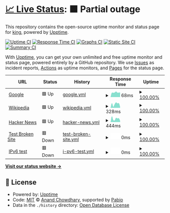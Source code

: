 # [📈 Live Status](https://king-king521.github.io/upptime): <!--live status--> **🟧 Partial outage**

This repository contains the open-source uptime monitor and status page for [king](https://king-king521.github.io/upptime), powered by [Upptime](https://github.com/upptime/upptime).

[![Uptime CI](https://github.com/king-king521/upptime/workflows/Uptime%20CI/badge.svg)](https://github.com/king-king521/upptime/actions?query=workflow%3A%22Uptime+CI%22)
[![Response Time CI](https://github.com/king-king521/upptime/workflows/Response%20Time%20CI/badge.svg)](https://github.com/king-king521/upptime/actions?query=workflow%3A%22Response+Time+CI%22)
[![Graphs CI](https://github.com/king-king521/upptime/workflows/Graphs%20CI/badge.svg)](https://github.com/king-king521/upptime/actions?query=workflow%3A%22Graphs+CI%22)
[![Static Site CI](https://github.com/king-king521/upptime/workflows/Static%20Site%20CI/badge.svg)](https://github.com/king-king521/upptime/actions?query=workflow%3A%22Static+Site+CI%22)
[![Summary CI](https://github.com/king-king521/upptime/workflows/Summary%20CI/badge.svg)](https://github.com/king-king521/upptime/actions?query=workflow%3A%22Summary+CI%22)

With [Upptime](https://upptime.js.org), you can get your own unlimited and free uptime monitor and status page, powered entirely by a GitHub repository. We use [Issues](https://github.com/king-king521/upptime/issues) as incident reports, [Actions](https://github.com/king-king521/upptime/actions) as uptime monitors, and [Pages](https://king-king521.github.io/upptime) for the status page.

<!--start: status pages-->
<!-- This summary is generated by Upptime (https://github.com/upptime/upptime) -->
<!-- Do not edit this manually, your changes will be overwritten -->
<!-- prettier-ignore -->
| URL | Status | History | Response Time | Uptime |
| --- | ------ | ------- | ------------- | ------ |
| <img alt="" src="https://icons.duckduckgo.com/ip3/www.google.com.ico" height="13"> [Google](https://www.google.com) | 🟩 Up | [google.yml](https://github.com/king-king521/upptime/commits/HEAD/history/google.yml) | <details><summary><img alt="Response time graph" src="./graphs/google/response-time-week.png" height="20"> 68ms</summary><br><a href="https://king-king521.github.io/upptime/history/google"><img alt="Response time 68" src="https://img.shields.io/endpoint?url=https%3A%2F%2Fraw.githubusercontent.com%2Fking-king521%2Fupptime%2FHEAD%2Fapi%2Fgoogle%2Fresponse-time.json"></a><br><a href="https://king-king521.github.io/upptime/history/google"><img alt="24-hour response time 68" src="https://img.shields.io/endpoint?url=https%3A%2F%2Fraw.githubusercontent.com%2Fking-king521%2Fupptime%2FHEAD%2Fapi%2Fgoogle%2Fresponse-time-day.json"></a><br><a href="https://king-king521.github.io/upptime/history/google"><img alt="7-day response time 68" src="https://img.shields.io/endpoint?url=https%3A%2F%2Fraw.githubusercontent.com%2Fking-king521%2Fupptime%2FHEAD%2Fapi%2Fgoogle%2Fresponse-time-week.json"></a><br><a href="https://king-king521.github.io/upptime/history/google"><img alt="30-day response time 68" src="https://img.shields.io/endpoint?url=https%3A%2F%2Fraw.githubusercontent.com%2Fking-king521%2Fupptime%2FHEAD%2Fapi%2Fgoogle%2Fresponse-time-month.json"></a><br><a href="https://king-king521.github.io/upptime/history/google"><img alt="1-year response time 68" src="https://img.shields.io/endpoint?url=https%3A%2F%2Fraw.githubusercontent.com%2Fking-king521%2Fupptime%2FHEAD%2Fapi%2Fgoogle%2Fresponse-time-year.json"></a></details> | <details><summary><a href="https://king-king521.github.io/upptime/history/google">100.00%</a></summary><a href="https://king-king521.github.io/upptime/history/google"><img alt="All-time uptime 100.00%" src="https://img.shields.io/endpoint?url=https%3A%2F%2Fraw.githubusercontent.com%2Fking-king521%2Fupptime%2FHEAD%2Fapi%2Fgoogle%2Fuptime.json"></a><br><a href="https://king-king521.github.io/upptime/history/google"><img alt="24-hour uptime 100.00%" src="https://img.shields.io/endpoint?url=https%3A%2F%2Fraw.githubusercontent.com%2Fking-king521%2Fupptime%2FHEAD%2Fapi%2Fgoogle%2Fuptime-day.json"></a><br><a href="https://king-king521.github.io/upptime/history/google"><img alt="7-day uptime 100.00%" src="https://img.shields.io/endpoint?url=https%3A%2F%2Fraw.githubusercontent.com%2Fking-king521%2Fupptime%2FHEAD%2Fapi%2Fgoogle%2Fuptime-week.json"></a><br><a href="https://king-king521.github.io/upptime/history/google"><img alt="30-day uptime 100.00%" src="https://img.shields.io/endpoint?url=https%3A%2F%2Fraw.githubusercontent.com%2Fking-king521%2Fupptime%2FHEAD%2Fapi%2Fgoogle%2Fuptime-month.json"></a><br><a href="https://king-king521.github.io/upptime/history/google"><img alt="1-year uptime 100.00%" src="https://img.shields.io/endpoint?url=https%3A%2F%2Fraw.githubusercontent.com%2Fking-king521%2Fupptime%2FHEAD%2Fapi%2Fgoogle%2Fuptime-year.json"></a></details>
| <img alt="" src="https://icons.duckduckgo.com/ip3/en.wikipedia.org.ico" height="13"> [Wikipedia](https://en.wikipedia.org) | 🟩 Up | [wikipedia.yml](https://github.com/king-king521/upptime/commits/HEAD/history/wikipedia.yml) | <details><summary><img alt="Response time graph" src="./graphs/wikipedia/response-time-week.png" height="20"> 328ms</summary><br><a href="https://king-king521.github.io/upptime/history/wikipedia"><img alt="Response time 328" src="https://img.shields.io/endpoint?url=https%3A%2F%2Fraw.githubusercontent.com%2Fking-king521%2Fupptime%2FHEAD%2Fapi%2Fwikipedia%2Fresponse-time.json"></a><br><a href="https://king-king521.github.io/upptime/history/wikipedia"><img alt="24-hour response time 328" src="https://img.shields.io/endpoint?url=https%3A%2F%2Fraw.githubusercontent.com%2Fking-king521%2Fupptime%2FHEAD%2Fapi%2Fwikipedia%2Fresponse-time-day.json"></a><br><a href="https://king-king521.github.io/upptime/history/wikipedia"><img alt="7-day response time 328" src="https://img.shields.io/endpoint?url=https%3A%2F%2Fraw.githubusercontent.com%2Fking-king521%2Fupptime%2FHEAD%2Fapi%2Fwikipedia%2Fresponse-time-week.json"></a><br><a href="https://king-king521.github.io/upptime/history/wikipedia"><img alt="30-day response time 328" src="https://img.shields.io/endpoint?url=https%3A%2F%2Fraw.githubusercontent.com%2Fking-king521%2Fupptime%2FHEAD%2Fapi%2Fwikipedia%2Fresponse-time-month.json"></a><br><a href="https://king-king521.github.io/upptime/history/wikipedia"><img alt="1-year response time 328" src="https://img.shields.io/endpoint?url=https%3A%2F%2Fraw.githubusercontent.com%2Fking-king521%2Fupptime%2FHEAD%2Fapi%2Fwikipedia%2Fresponse-time-year.json"></a></details> | <details><summary><a href="https://king-king521.github.io/upptime/history/wikipedia">100.00%</a></summary><a href="https://king-king521.github.io/upptime/history/wikipedia"><img alt="All-time uptime 100.00%" src="https://img.shields.io/endpoint?url=https%3A%2F%2Fraw.githubusercontent.com%2Fking-king521%2Fupptime%2FHEAD%2Fapi%2Fwikipedia%2Fuptime.json"></a><br><a href="https://king-king521.github.io/upptime/history/wikipedia"><img alt="24-hour uptime 100.00%" src="https://img.shields.io/endpoint?url=https%3A%2F%2Fraw.githubusercontent.com%2Fking-king521%2Fupptime%2FHEAD%2Fapi%2Fwikipedia%2Fuptime-day.json"></a><br><a href="https://king-king521.github.io/upptime/history/wikipedia"><img alt="7-day uptime 100.00%" src="https://img.shields.io/endpoint?url=https%3A%2F%2Fraw.githubusercontent.com%2Fking-king521%2Fupptime%2FHEAD%2Fapi%2Fwikipedia%2Fuptime-week.json"></a><br><a href="https://king-king521.github.io/upptime/history/wikipedia"><img alt="30-day uptime 100.00%" src="https://img.shields.io/endpoint?url=https%3A%2F%2Fraw.githubusercontent.com%2Fking-king521%2Fupptime%2FHEAD%2Fapi%2Fwikipedia%2Fuptime-month.json"></a><br><a href="https://king-king521.github.io/upptime/history/wikipedia"><img alt="1-year uptime 100.00%" src="https://img.shields.io/endpoint?url=https%3A%2F%2Fraw.githubusercontent.com%2Fking-king521%2Fupptime%2FHEAD%2Fapi%2Fwikipedia%2Fuptime-year.json"></a></details>
| <img alt="" src="https://icons.duckduckgo.com/ip3/news.ycombinator.com.ico" height="13"> [Hacker News](https://news.ycombinator.com) | 🟩 Up | [hacker-news.yml](https://github.com/king-king521/upptime/commits/HEAD/history/hacker-news.yml) | <details><summary><img alt="Response time graph" src="./graphs/hacker-news/response-time-week.png" height="20"> 444ms</summary><br><a href="https://king-king521.github.io/upptime/history/hacker-news"><img alt="Response time 444" src="https://img.shields.io/endpoint?url=https%3A%2F%2Fraw.githubusercontent.com%2Fking-king521%2Fupptime%2FHEAD%2Fapi%2Fhacker-news%2Fresponse-time.json"></a><br><a href="https://king-king521.github.io/upptime/history/hacker-news"><img alt="24-hour response time 444" src="https://img.shields.io/endpoint?url=https%3A%2F%2Fraw.githubusercontent.com%2Fking-king521%2Fupptime%2FHEAD%2Fapi%2Fhacker-news%2Fresponse-time-day.json"></a><br><a href="https://king-king521.github.io/upptime/history/hacker-news"><img alt="7-day response time 444" src="https://img.shields.io/endpoint?url=https%3A%2F%2Fraw.githubusercontent.com%2Fking-king521%2Fupptime%2FHEAD%2Fapi%2Fhacker-news%2Fresponse-time-week.json"></a><br><a href="https://king-king521.github.io/upptime/history/hacker-news"><img alt="30-day response time 444" src="https://img.shields.io/endpoint?url=https%3A%2F%2Fraw.githubusercontent.com%2Fking-king521%2Fupptime%2FHEAD%2Fapi%2Fhacker-news%2Fresponse-time-month.json"></a><br><a href="https://king-king521.github.io/upptime/history/hacker-news"><img alt="1-year response time 444" src="https://img.shields.io/endpoint?url=https%3A%2F%2Fraw.githubusercontent.com%2Fking-king521%2Fupptime%2FHEAD%2Fapi%2Fhacker-news%2Fresponse-time-year.json"></a></details> | <details><summary><a href="https://king-king521.github.io/upptime/history/hacker-news">100.00%</a></summary><a href="https://king-king521.github.io/upptime/history/hacker-news"><img alt="All-time uptime 100.00%" src="https://img.shields.io/endpoint?url=https%3A%2F%2Fraw.githubusercontent.com%2Fking-king521%2Fupptime%2FHEAD%2Fapi%2Fhacker-news%2Fuptime.json"></a><br><a href="https://king-king521.github.io/upptime/history/hacker-news"><img alt="24-hour uptime 100.00%" src="https://img.shields.io/endpoint?url=https%3A%2F%2Fraw.githubusercontent.com%2Fking-king521%2Fupptime%2FHEAD%2Fapi%2Fhacker-news%2Fuptime-day.json"></a><br><a href="https://king-king521.github.io/upptime/history/hacker-news"><img alt="7-day uptime 100.00%" src="https://img.shields.io/endpoint?url=https%3A%2F%2Fraw.githubusercontent.com%2Fking-king521%2Fupptime%2FHEAD%2Fapi%2Fhacker-news%2Fuptime-week.json"></a><br><a href="https://king-king521.github.io/upptime/history/hacker-news"><img alt="30-day uptime 100.00%" src="https://img.shields.io/endpoint?url=https%3A%2F%2Fraw.githubusercontent.com%2Fking-king521%2Fupptime%2FHEAD%2Fapi%2Fhacker-news%2Fuptime-month.json"></a><br><a href="https://king-king521.github.io/upptime/history/hacker-news"><img alt="1-year uptime 100.00%" src="https://img.shields.io/endpoint?url=https%3A%2F%2Fraw.githubusercontent.com%2Fking-king521%2Fupptime%2FHEAD%2Fapi%2Fhacker-news%2Fuptime-year.json"></a></details>
| <img alt="" src="https://icons.duckduckgo.com/ip3/thissitedoesnotexist.koj.co.ico" height="13"> [Test Broken Site](https://thissitedoesnotexist.koj.co) | 🟥 Down | [test-broken-site.yml](https://github.com/king-king521/upptime/commits/HEAD/history/test-broken-site.yml) | <details><summary><img alt="Response time graph" src="./graphs/test-broken-site/response-time-week.png" height="20"> 0ms</summary><br><a href="https://king-king521.github.io/upptime/history/test-broken-site"><img alt="Response time 0" src="https://img.shields.io/endpoint?url=https%3A%2F%2Fraw.githubusercontent.com%2Fking-king521%2Fupptime%2FHEAD%2Fapi%2Ftest-broken-site%2Fresponse-time.json"></a><br><a href="https://king-king521.github.io/upptime/history/test-broken-site"><img alt="24-hour response time 0" src="https://img.shields.io/endpoint?url=https%3A%2F%2Fraw.githubusercontent.com%2Fking-king521%2Fupptime%2FHEAD%2Fapi%2Ftest-broken-site%2Fresponse-time-day.json"></a><br><a href="https://king-king521.github.io/upptime/history/test-broken-site"><img alt="7-day response time 0" src="https://img.shields.io/endpoint?url=https%3A%2F%2Fraw.githubusercontent.com%2Fking-king521%2Fupptime%2FHEAD%2Fapi%2Ftest-broken-site%2Fresponse-time-week.json"></a><br><a href="https://king-king521.github.io/upptime/history/test-broken-site"><img alt="30-day response time 0" src="https://img.shields.io/endpoint?url=https%3A%2F%2Fraw.githubusercontent.com%2Fking-king521%2Fupptime%2FHEAD%2Fapi%2Ftest-broken-site%2Fresponse-time-month.json"></a><br><a href="https://king-king521.github.io/upptime/history/test-broken-site"><img alt="1-year response time 0" src="https://img.shields.io/endpoint?url=https%3A%2F%2Fraw.githubusercontent.com%2Fking-king521%2Fupptime%2FHEAD%2Fapi%2Ftest-broken-site%2Fresponse-time-year.json"></a></details> | <details><summary><a href="https://king-king521.github.io/upptime/history/test-broken-site">100.00%</a></summary><a href="https://king-king521.github.io/upptime/history/test-broken-site"><img alt="All-time uptime 100.00%" src="https://img.shields.io/endpoint?url=https%3A%2F%2Fraw.githubusercontent.com%2Fking-king521%2Fupptime%2FHEAD%2Fapi%2Ftest-broken-site%2Fuptime.json"></a><br><a href="https://king-king521.github.io/upptime/history/test-broken-site"><img alt="24-hour uptime 100.00%" src="https://img.shields.io/endpoint?url=https%3A%2F%2Fraw.githubusercontent.com%2Fking-king521%2Fupptime%2FHEAD%2Fapi%2Ftest-broken-site%2Fuptime-day.json"></a><br><a href="https://king-king521.github.io/upptime/history/test-broken-site"><img alt="7-day uptime 100.00%" src="https://img.shields.io/endpoint?url=https%3A%2F%2Fraw.githubusercontent.com%2Fking-king521%2Fupptime%2FHEAD%2Fapi%2Ftest-broken-site%2Fuptime-week.json"></a><br><a href="https://king-king521.github.io/upptime/history/test-broken-site"><img alt="30-day uptime 100.00%" src="https://img.shields.io/endpoint?url=https%3A%2F%2Fraw.githubusercontent.com%2Fking-king521%2Fupptime%2FHEAD%2Fapi%2Ftest-broken-site%2Fuptime-month.json"></a><br><a href="https://king-king521.github.io/upptime/history/test-broken-site"><img alt="1-year uptime 100.00%" src="https://img.shields.io/endpoint?url=https%3A%2F%2Fraw.githubusercontent.com%2Fking-king521%2Fupptime%2FHEAD%2Fapi%2Ftest-broken-site%2Fuptime-year.json"></a></details>
| <img alt="" src="https://icons.duckduckgo.com/ip3/null.ico" height="13"> [IPv6 test](forwardemail.net) | 🟥 Down | [i-pv6-test.yml](https://github.com/king-king521/upptime/commits/HEAD/history/i-pv6-test.yml) | <details><summary><img alt="Response time graph" src="./graphs/i-pv6-test/response-time-week.png" height="20"> 0ms</summary><br><a href="https://king-king521.github.io/upptime/history/i-pv6-test"><img alt="Response time 0" src="https://img.shields.io/endpoint?url=https%3A%2F%2Fraw.githubusercontent.com%2Fking-king521%2Fupptime%2FHEAD%2Fapi%2Fi-pv6-test%2Fresponse-time.json"></a><br><a href="https://king-king521.github.io/upptime/history/i-pv6-test"><img alt="24-hour response time 0" src="https://img.shields.io/endpoint?url=https%3A%2F%2Fraw.githubusercontent.com%2Fking-king521%2Fupptime%2FHEAD%2Fapi%2Fi-pv6-test%2Fresponse-time-day.json"></a><br><a href="https://king-king521.github.io/upptime/history/i-pv6-test"><img alt="7-day response time 0" src="https://img.shields.io/endpoint?url=https%3A%2F%2Fraw.githubusercontent.com%2Fking-king521%2Fupptime%2FHEAD%2Fapi%2Fi-pv6-test%2Fresponse-time-week.json"></a><br><a href="https://king-king521.github.io/upptime/history/i-pv6-test"><img alt="30-day response time 0" src="https://img.shields.io/endpoint?url=https%3A%2F%2Fraw.githubusercontent.com%2Fking-king521%2Fupptime%2FHEAD%2Fapi%2Fi-pv6-test%2Fresponse-time-month.json"></a><br><a href="https://king-king521.github.io/upptime/history/i-pv6-test"><img alt="1-year response time 0" src="https://img.shields.io/endpoint?url=https%3A%2F%2Fraw.githubusercontent.com%2Fking-king521%2Fupptime%2FHEAD%2Fapi%2Fi-pv6-test%2Fresponse-time-year.json"></a></details> | <details><summary><a href="https://king-king521.github.io/upptime/history/i-pv6-test">100.00%</a></summary><a href="https://king-king521.github.io/upptime/history/i-pv6-test"><img alt="All-time uptime 100.00%" src="https://img.shields.io/endpoint?url=https%3A%2F%2Fraw.githubusercontent.com%2Fking-king521%2Fupptime%2FHEAD%2Fapi%2Fi-pv6-test%2Fuptime.json"></a><br><a href="https://king-king521.github.io/upptime/history/i-pv6-test"><img alt="24-hour uptime 100.00%" src="https://img.shields.io/endpoint?url=https%3A%2F%2Fraw.githubusercontent.com%2Fking-king521%2Fupptime%2FHEAD%2Fapi%2Fi-pv6-test%2Fuptime-day.json"></a><br><a href="https://king-king521.github.io/upptime/history/i-pv6-test"><img alt="7-day uptime 100.00%" src="https://img.shields.io/endpoint?url=https%3A%2F%2Fraw.githubusercontent.com%2Fking-king521%2Fupptime%2FHEAD%2Fapi%2Fi-pv6-test%2Fuptime-week.json"></a><br><a href="https://king-king521.github.io/upptime/history/i-pv6-test"><img alt="30-day uptime 100.00%" src="https://img.shields.io/endpoint?url=https%3A%2F%2Fraw.githubusercontent.com%2Fking-king521%2Fupptime%2FHEAD%2Fapi%2Fi-pv6-test%2Fuptime-month.json"></a><br><a href="https://king-king521.github.io/upptime/history/i-pv6-test"><img alt="1-year uptime 100.00%" src="https://img.shields.io/endpoint?url=https%3A%2F%2Fraw.githubusercontent.com%2Fking-king521%2Fupptime%2FHEAD%2Fapi%2Fi-pv6-test%2Fuptime-year.json"></a></details>

<!--end: status pages-->

[**Visit our status website →**](https://king-king521.github.io/upptime)

## 📄 License

- Powered by: [Upptime](https://github.com/upptime/upptime)
- Code: [MIT](./LICENSE) © [Anand Chowdhary](https://anandchowdhary.com), supported by [Pabio](https://pabio.com)
- Data in the `./history` directory: [Open Database License](https://opendatacommons.org/licenses/odbl/1-0/)
